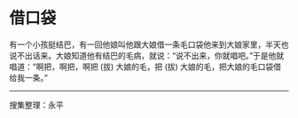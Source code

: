 # 借口袋

有一个小孩挺结巴，有一回他娘叫他跟大娘借一条毛口袋他来到大娘家里，半天也说不出话来。大娘知道他有结巴的毛病，就说：“说不出来，你就唱吧。”于是他就唱道：“啊把，啊把，啊把 (拔) 大娘的毛，把 (拔) 大娘的毛，把大娘的毛口袋借给我一条。”

---

搜集整理：永平
